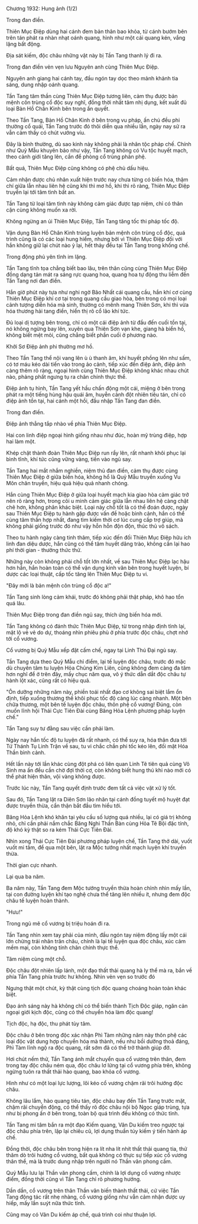 




Chương 1932: Hung ảnh (1/2)


Trong đan điền.

Thiên Mục Điệp dùng hai cánh đem bản thân bao khỏa, từ cánh bướm bên trên tán phát ra nhàn nhạt oánh quang, hình như một cái quang kén, vắng lặng bất động.

Địa sát kiếm, độc châu những vật này bị Tần Tang thanh lý đi ra.

Trong đan điền vẻn vẹn lưu Nguyên anh cùng Thiên Mục Điệp.

Nguyên anh giang hai cánh tay, đầu ngón tay dọc theo mảnh khảnh tia sáng, dung nhập oánh quang.

Tần Tang tâm thần cùng Thiên Mục Điệp tương liên, cảm thụ được bản mệnh côn trùng cổ độc suy nghĩ, đồng thời nhất tâm nhị dụng, kết xuất đủ loại Bàn Hồ Chân Kinh bên trong ấn quyết.

Theo Tần Tang, Bàn Hồ Chân Kinh ở bên trong vu pháp, ấn chú đều phi thường cổ quái, Tần Tang trước đó thôi diễn qua nhiều lần, ngày nay sử ra vẫn cảm thấy có chút vướng víu.

Đây là bình thường, dù sao kinh này không phải là nhân tộc pháp chế. Chính như Quỷ Mẫu khuyên bảo như vậy, Tần Tang không có Vu tộc huyết mạch, theo cảnh giới tăng lên, cần để phòng cổ trùng phản phệ.

Bất quá, Thiên Mục Điệp cũng không có phệ chủ dấu hiệu.

Cảm nhận được chủ nhân xuất hiện trước nay chưa từng có biến hóa, thậm chí giữa lẫn nhau liên hệ cũng khi thì mơ hồ, khi thì rõ ràng, Thiên Mục Điệp truyền lại tới tâm tình bất an.

Tần Tang từ loại tâm tình này không cảm giác được tạp niệm, chỉ có thân cận cùng không muốn xa rời.

Không ngừng an ủi Thiên Mục Điệp, Tần Tang tăng tốc thi pháp tốc độ.

Vận dụng Bàn Hồ Chân Kinh trùng luyện bản mệnh côn trùng cổ độc, quá trình cũng là có các loại hung hiểm, nhưng bởi vì Thiên Mục Điệp đối với hắn không giữ lại chút nào ỷ lại, hết thảy đều tại Tần Tang trong khống chế.

Trong động phủ yên tĩnh im lặng.

Tần Tang tĩnh tọa chẳng biết bao lâu, trên thân cũng cùng Thiên Mục Điệp đồng dạng tản mát ra sáng rực quang hoa, quang hoa tự động thu liễm đến Tần Tang nơi đan điền.

Hắn giờ phút này tựa như nghi ngờ Bão Nhất cái quang cầu, hắn khí cơ cùng Thiên Mục Điệp khí cơ tại trong quang cầu giao hòa, bên trong có mọi loại cảnh tượng diễn hóa mà sinh, thường có mênh mang Thiên Sơn, khi thì vừa hóa thương hải tang điền, hiển thị rõ cổ lão khí tức.

Đủ loại dị tượng bên trong, chỉ có một cái điệp ảnh từ đầu đến cuối tồn tại, nó không ngừng bay lên, xuyên qua Thiên Sơn vạn khe, giang hà biển hồ, không biết mệt mỏi, cũng chẳng biết phần cuối ở phương nào.

Khởi Sơ Điệp ảnh phi thường mơ hồ.

Theo Tần Tang thể nội vang lên ù ù thanh âm, khí huyết phồng lên như sấm, có tơ máu kéo dài tiến vào trong ảo cảnh, tiếp xúc đến điệp ảnh, điệp ảnh càng thêm rõ ràng, ngoại hình cùng Thiên Mục Điệp không khác nhau chút nào, phảng phất ngưng tụ ra chân chính thực thể.

Điệp ảnh tụ hình, Tần Tang yết hầu chấn động một cái, miệng ở bên trong phát ra một tiếng hùng hậu quái âm, huyễn cảnh đột nhiên tiêu tán, chỉ có điệp ảnh tồn tại, hai cánh một hồi, đầu nhập Tần Tang đan điền.

Trong đan điền.

Điệp ảnh thẳng tắp nhào về phía Thiên Mục Điệp.

Hai con linh điệp ngoại hình giống nhau như đúc, hoàn mỹ trùng điệp, hợp hai làm một.

Khép chặt thành đoàn Thiên Mục Điệp run rẩy lên, rất nhanh khôi phục lại bình tĩnh, khí tức cũng vững vàng, tiến vào ngủ say.

Tần Tang hai mắt nhắm nghiền, niệm thủ đan điền, cảm thụ được cùng Thiên Mục Điệp ở giữa biến hóa, không hổ là Quỷ Mẫu truyền xuống Vu Môn chân truyền, hiệu quả hiệu quả nhanh chóng.

Hắn cùng Thiên Mục Điệp ở giữa loại huyết mạch kia giao hòa cảm giác trở nên rõ ràng hơn, trong cõi u minh cảm giác giữa lẫn nhau liên hệ càng chặt chẽ hơn, không phân khác biệt. Loại này chỗ tốt là có thể đoán được, ngày sau Thiên Mục Điệp tu hành gặp được vấn đề hoặc bình cảnh, hắn có thể cùng tâm thần hợp nhất, đang tìm kiếm thời cơ lúc cung cấp trợ giúp, mà không phải giống trước đó như vậy hỗn hỗn độn độn, thúc thủ vô sách.

Theo tu hành ngày càng tinh thâm, tiếp xúc đến đối Thiên Mục Điệp hữu ích linh đan diệu dược, hắn cũng có thể tâm huyết dâng trào, không cần lại hao phí thời gian - thưởng thức thử.

Những này còn không phải chỗ tốt lớn nhất, về sau Thiên Mục Điệp lạc hậu hơn hắn, hắn hoàn toàn có thể vận dụng kinh văn bên trong huyết luyện, bí dược các loại thuật, cấp tốc tăng lên Thiên Mục Điệp tu vi.

"Đây mới là bản mệnh côn trùng cổ độc a!"

Tần Tang sinh lòng cảm khái, trước đó không phải thật pháp, khô hao tổn quá lâu.

Thiên Mục Điệp trong đan điền ngủ say, thích ứng biến hóa mới.

Tần Tang không có đánh thức Thiên Mục Điệp, từ trong nhập định tỉnh lại, mặt lộ vẻ vẻ do dự, thoáng nhìn phiêu phù ở phía trước độc châu, chợt nhớ tới cổ vương.

Cổ vương bị Quỷ Mẫu xếp đặt cấm chế, ngay tại Linh Thú Đại ngủ say.

Tần Tang dựa theo Quỷ Mẫu chỉ điểm, lại tế luyện độc châu, trước đó mặc dù chuyên tâm tu luyện Hỏa Chủng Kim Liên, cũng không đem càng đa tâm hơn nghĩ để ở trên đây, mấy chục năm qua, vô ý thức dẫn dắt độc châu tự hành lột xác, cũng rất có hiệu quả.

"Ôn dưỡng những năm này, phiền toái nhất đạo cơ không sai biệt lắm ổn định, tiếp xuống thương thế khôi phục tốc độ càng lúc càng nhanh. Một bên chữa thương, một bên tế luyện độc châu, thôn phệ cổ vương! Đúng, còn muốn lĩnh hội Thái Cực Tiên Đài cùng Băng Hỏa Lệnh phương pháp luyện chế."

Tần Tang suy tư đằng sau việc cần phải làm.

Ngày nay hắn tốc độ tu luyện đã rất nhanh, có thể suy ra, hóa thân đưa tới Tứ Thánh Tụ Linh Trận về sau, tu vi chắc chắn phi tốc kéo lên, đối mặt Hóa Thần bình cảnh.

Hết lần này tới lần khác cùng đột phá có liên quan Linh Tê tiên quả cùng Vô Sinh ma ấn đều cần chờ đợi thời cơ, còn không biết hung thú khi nào mới có thể phát hiện thân, vội vàng không được.

Trước lúc này, Tần Tang quyết định trước đem tất cả việc vặt xử lý tốt.

Sau đó, Tần Tang lật ra Diên Sơn lão nhân tại cánh đồng tuyết mộ huyệt đạt được truyền thừa, cẩn thận bắt đầu tìm hiểu tới.

Băng Hỏa Lệnh khó khăn tại yêu cầu số lượng quá nhiều, lại có giá trị không nhỏ, chỉ cần phải nắm chắc Băng Nghi Thần Bàn cùng Hỏa Tê Bội đặc tính, độ khó kỳ thật so ra kém Thái Cực Tiên Đài.

Nhìn xong Thái Cực Tiên Đài phương pháp luyện chế, Tần Tang thở dài, vuốt vuốt mi tâm, để qua một bên, lật ra Mộc tướng nhất mạch luyện khí truyền thừa.

Thời gian cực nhanh.

Lại qua ba năm.

Ba năm này, Tần Tang đem Mộc tướng truyền thừa hoàn chỉnh nhìn mấy lần, tại con đường luyện khí tạo nghệ chưa thể tăng lên nhiều ít, nhưng đem độc châu tế luyện hoàn thành.

"Hưu!"

Trong ngủ mê cổ vương bị triệu hoán đi ra.

Tần Tang nhìn xem tay phải của mình, đầu ngón tay niệm động lấy một cái lớn chừng trái nhãn trân châu, chính là lại tế luyện qua độc châu, xúc cảm mềm mại, còn không tính chân chính thực thể.

Tâm niệm cùng một chỗ.

Độc châu đột nhiên lấp lánh, một đạo thất thải quang hà ly thể mà ra, bắn về phía Tần Tang phía trước hư không. Nhìn vẻn vẹn so trước đó

Ngưng thật một chút, kỳ thật cùng tịch độc quang choáng hoàn toàn khác biệt.

Đạo ánh sáng này hà không chỉ có thể biến thành Tịch Độc giáp, ngăn cản ngoại giới kịch độc, cũng có thể chuyển hóa làm độc quang!

Tịch độc, hạ độc, thu phát tùy tâm.

Độc châu ở bên trong độc xác nhận Phì Tàm những năm này thôn phệ các loại độc vật dung hợp chuyển hóa mà thành, nếu như bồi dưỡng thoả đáng, Phì Tàm lĩnh ngộ ra độc quang, rất sớm đã có thể trở thành giúp đỡ.

Hơi chút nếm thử, Tần Tang ánh mắt chuyển qua cổ vương trên thân, đem trong tay độc châu ném qua, độc châu lơ lửng tại cổ vương phía trên, không ngừng tuôn ra thất thải hào quang, bao khỏa cổ vương.

Hình như có một loại lực lượng, lôi kéo cổ vương chậm rãi trôi hướng độc châu.

Không lâu lắm, hào quang tiêu tán, độc châu bay đến Tần Tang trước mặt, chậm rãi chuyển động, có thể thấy rõ độc châu nội bộ Ngọc giáp trùng, tựa như bị phong ấn ở bên trong, toàn bộ quá trình đều không có thức tỉnh.

Tần Tang mi tâm bắn ra một đạo Kiếm quang, Vân Du kiếm treo ngược tại độc châu phía trên, lập lại chiêu cũ, lợi dụng thuần túy kiếm ý tiến hành áp chế.

Đồng thời, độc châu bên trong hiện ra lít nha lít nhít thất thải quang tia, thử thăm dò trôi hướng cổ vương, bất quá không có thực sự tiếp xúc cổ vương thân thể, mà là trước dung nhập trên người nó Thần văn phong cấm.

Quỷ Mẫu lưu lại Thần văn phong cấm, chính là lợi dụng cổ vương nhược điểm, đồng thời cũng vì Tần Tang chỉ rõ phương hướng.

Dần dần, cổ vương trên thân Thần văn biến thành thất thải, cứ việc Tần Tang động tác rất nhẹ nhàng, cổ vương giống như vẫn cảm nhận được uy hiếp, mấy lần suýt nữa thức tỉnh.

Cũng may có Vân Du kiếm áp chế, quá trình coi như thuận lợi.




